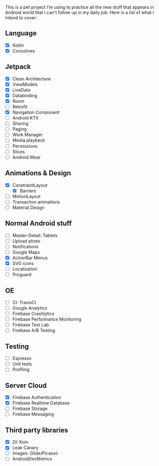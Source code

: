 This is a pet project I'm using to practice all the new stuff that appears in Android world that I can't follow up in
my daily job. Here is a list of what I intend to cover:

## Language
- [x] Kotlin
- [x] Coroutines

## Jetpack
- [x] Clean Architecture
- [x] ViewModels
- [x] LiveData
- [x] Databinding
- [x] Room
- [ ] Retrofit
- [x] Navigation Component
- [ ] Android KTX
- [ ] Sharing
- [ ] Paging
- [ ] Work Manager
- [ ] Media playback
- [ ] Permissions
- [ ] Slices
- [ ] Android Wear

## Animations & Design
- [x] ConstraintLayout
    - [x] Barriers
- [ ] MotionLayout
- [ ] Transaction animations
- [ ] Material Design

## Normal Android stuff
- [ ] Master-Detail: Tablets
- [ ] Upload photo
- [ ] Notifications
- [ ] Google Maps
- [x] ActionBar Menus
- [x] SVG icons
- [ ] Localization
- [ ] Proguard

## OE
- [ ] CI: TravisCI
- [ ] Google Analytics
- [ ] Firebase Crashlytics
- [ ] Firebase Performance Monitoring
- [ ] Firebase Test Lab
- [ ] Firebase A/B Testing

## Testing
- [ ] Espresso
- [ ] Unit tests
- [ ] Profiling

## Server Cloud
- [x] Firebase Authentication
- [x] Firebase Realtime Database
- [ ] Firebase Storage
- [ ] Firebase Messaging

## Third party libraries
- [x] DI: Koin
- [x] Leak Canary
- [ ] Images: Glide/Picasso
- [ ] AndroidDevMetrics